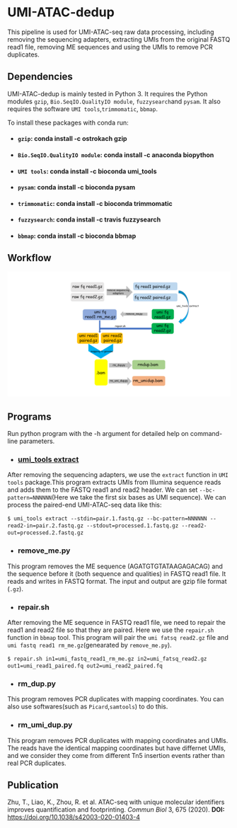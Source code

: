 # UMI-ATAC-dedup

This pipeline is used for UMI-ATAC-seq raw data processing, including removing the sequencing adapters, extracting UMIs from the original FASTQ read1 file, removing ME sequences and using the UMIs to remove PCR duplicates.

## Dependencies
UMI-ATAC-dedup is mainly tested in Python 3. It requires the Python modules  `gzip`, `Bio.SeqIO.QualityIO module`, `fuzzysearch`and `pysam`. It also requires the software `UMI tools`,`trimmomatic`, `bbmap`.

To install these packages with conda run:
+ #### `gzip`: conda install -c ostrokach gzip
+ #### `Bio.SeqIO.QualityIO module`: conda install -c anaconda biopython
+ #### `UMI tools`: conda install -c bioconda umi_tools 
+ #### `pysam`: conda install -c bioconda pysam
+ #### `trimmomatic`: conda install -c bioconda trimmomatic
+ #### `fuzzysearch`: conda install -c travis fuzzysearch
+ #### `bbmap`: conda install -c bioconda bbmap 
## Workflow

![image]( https://github.com/tzhu-bio/UMI-ATAC-seq/blob/master/umi_atac_workflow.png)
##  Programs
Run python program with the -h argument for detailed help on command-line parameters.

+ ### [umi_tools extract](https://umi-tools.readthedocs.io/en/latest/QUICK_START.html)
After removing the sequencing adapters, we use the `extract` function in `UMI tools` package.This program extracts UMIs from Illumina sequence reads and adds them to the FASTQ read1 and read2 header. We can set `--bc-pattern=NNNNNN`(Here we take the first six bases as UMI sequence).  We can process the paired-end UMI-ATAC-seq data like this:

```
$ umi_tools extract --stdin=pair.1.fastq.gz --bc-pattern=NNNNNN --read2-in=pair.2.fastq.gz --stdout=processed.1.fastq.gz --read2-out=processed.2.fastq.gz
```
+ ### remove_me.py
This program removes the ME sequence (AGATGTGTATAAGAGACAG) and the sequence before it (both sequence and qualities) in FASTQ read1 file. It reads and writes in FASTQ format.  The input and output are gzip file format (`.gz`).

+ ### repair.sh
After removing the ME sequence in FASTQ read1 file, we need to repair the read1 and read2 file so that they are paired. Here we use the `repair.sh` function in `bbmap` tool. This program will pair the `umi fatsq read2.gz` file and `umi fastq read1 rm_me.gz`(genearated by `remove_me.py`). 

```
$ repair.sh in1=umi_fastq_read1_rm_me.gz in2=umi_fatsq_read2.gz out1=umi_read1_paired.fq out2=umi_read2_paired.fq
```

+ ### rm_dup.py
This program removes PCR duplicates with mapping coordinates. You can also use softwares(such as `Picard`,`samtools`) to do this. 

+ ### rm_umi_dup.py
This program removes PCR duplicates with mapping coordinates and UMIs. The reads have the identical mapping coordinates but have differnet UMIs, and we consider they come from different Tn5 insertion events rather than real PCR duplicates. 

## Publication
Zhu, T., Liao, K., Zhou, R. et al. ATAC-seq with unique molecular identifiers improves quantification and footprinting. *Commun Biol* 3, 675 (2020).
**DOI:** https://doi.org/10.1038/s42003-020-01403-4


